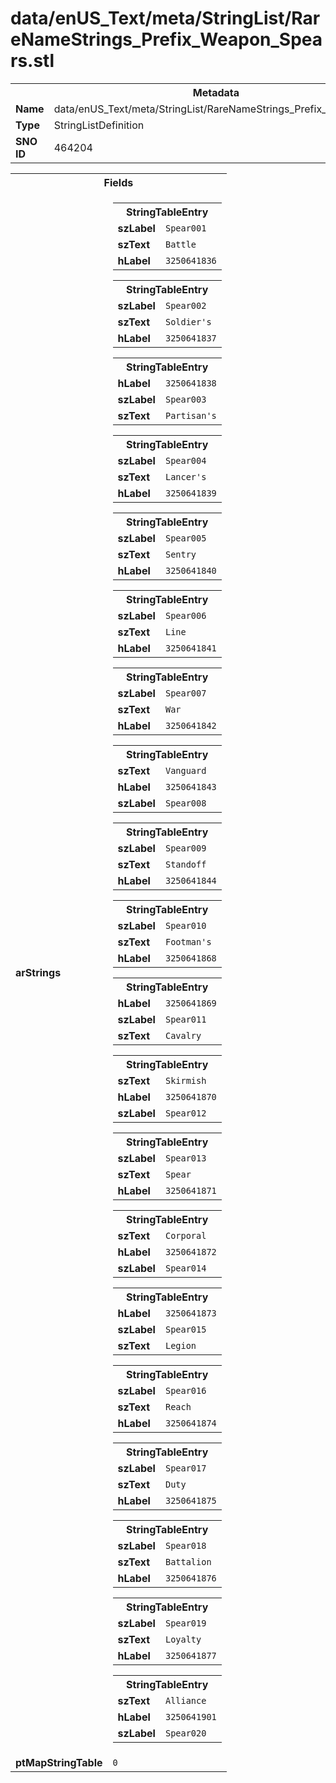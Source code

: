 <h1>data/enUS_Text/meta/StringList/RareNameStrings_Prefix_Weapon_Spears.stl</h1><table><tr><th colspan="100%">Metadata</th></tr><tr><td><b>Name</b></td><td>data/enUS_Text/meta/StringList/RareNameStrings_Prefix_Weapon_Spears.stl</td></tr><tr><td><b>Type</b></td><td>StringListDefinition</td></tr><tr><td><b>SNO ID</b></td><td>464204</td></tr></table>

<table><tr><th colspan="100%">Fields</th></tr><tr><td><b>arStrings</b></td><td><table><tr><th colspan="100%">StringTableEntry</th></tr><tr><td><b>szLabel</b></td><td><code>Spear001</code></td></tr><tr><td><b>szText</b></td><td><code>Battle</code></td></tr><tr><td><b>hLabel</b></td><td><code>3250641836</code></td></tr></table>


<table><tr><th colspan="100%">StringTableEntry</th></tr><tr><td><b>szLabel</b></td><td><code>Spear002</code></td></tr><tr><td><b>szText</b></td><td><code>Soldier's</code></td></tr><tr><td><b>hLabel</b></td><td><code>3250641837</code></td></tr></table>


<table><tr><th colspan="100%">StringTableEntry</th></tr><tr><td><b>hLabel</b></td><td><code>3250641838</code></td></tr><tr><td><b>szLabel</b></td><td><code>Spear003</code></td></tr><tr><td><b>szText</b></td><td><code>Partisan's</code></td></tr></table>


<table><tr><th colspan="100%">StringTableEntry</th></tr><tr><td><b>szLabel</b></td><td><code>Spear004</code></td></tr><tr><td><b>szText</b></td><td><code>Lancer's</code></td></tr><tr><td><b>hLabel</b></td><td><code>3250641839</code></td></tr></table>


<table><tr><th colspan="100%">StringTableEntry</th></tr><tr><td><b>szLabel</b></td><td><code>Spear005</code></td></tr><tr><td><b>szText</b></td><td><code>Sentry</code></td></tr><tr><td><b>hLabel</b></td><td><code>3250641840</code></td></tr></table>


<table><tr><th colspan="100%">StringTableEntry</th></tr><tr><td><b>szLabel</b></td><td><code>Spear006</code></td></tr><tr><td><b>szText</b></td><td><code>Line</code></td></tr><tr><td><b>hLabel</b></td><td><code>3250641841</code></td></tr></table>


<table><tr><th colspan="100%">StringTableEntry</th></tr><tr><td><b>szLabel</b></td><td><code>Spear007</code></td></tr><tr><td><b>szText</b></td><td><code>War</code></td></tr><tr><td><b>hLabel</b></td><td><code>3250641842</code></td></tr></table>


<table><tr><th colspan="100%">StringTableEntry</th></tr><tr><td><b>szText</b></td><td><code>Vanguard</code></td></tr><tr><td><b>hLabel</b></td><td><code>3250641843</code></td></tr><tr><td><b>szLabel</b></td><td><code>Spear008</code></td></tr></table>


<table><tr><th colspan="100%">StringTableEntry</th></tr><tr><td><b>szLabel</b></td><td><code>Spear009</code></td></tr><tr><td><b>szText</b></td><td><code>Standoff</code></td></tr><tr><td><b>hLabel</b></td><td><code>3250641844</code></td></tr></table>


<table><tr><th colspan="100%">StringTableEntry</th></tr><tr><td><b>szLabel</b></td><td><code>Spear010</code></td></tr><tr><td><b>szText</b></td><td><code>Footman's</code></td></tr><tr><td><b>hLabel</b></td><td><code>3250641868</code></td></tr></table>


<table><tr><th colspan="100%">StringTableEntry</th></tr><tr><td><b>hLabel</b></td><td><code>3250641869</code></td></tr><tr><td><b>szLabel</b></td><td><code>Spear011</code></td></tr><tr><td><b>szText</b></td><td><code>Cavalry</code></td></tr></table>


<table><tr><th colspan="100%">StringTableEntry</th></tr><tr><td><b>szText</b></td><td><code>Skirmish</code></td></tr><tr><td><b>hLabel</b></td><td><code>3250641870</code></td></tr><tr><td><b>szLabel</b></td><td><code>Spear012</code></td></tr></table>


<table><tr><th colspan="100%">StringTableEntry</th></tr><tr><td><b>szLabel</b></td><td><code>Spear013</code></td></tr><tr><td><b>szText</b></td><td><code>Spear</code></td></tr><tr><td><b>hLabel</b></td><td><code>3250641871</code></td></tr></table>


<table><tr><th colspan="100%">StringTableEntry</th></tr><tr><td><b>szText</b></td><td><code>Corporal</code></td></tr><tr><td><b>hLabel</b></td><td><code>3250641872</code></td></tr><tr><td><b>szLabel</b></td><td><code>Spear014</code></td></tr></table>


<table><tr><th colspan="100%">StringTableEntry</th></tr><tr><td><b>hLabel</b></td><td><code>3250641873</code></td></tr><tr><td><b>szLabel</b></td><td><code>Spear015</code></td></tr><tr><td><b>szText</b></td><td><code>Legion</code></td></tr></table>


<table><tr><th colspan="100%">StringTableEntry</th></tr><tr><td><b>szLabel</b></td><td><code>Spear016</code></td></tr><tr><td><b>szText</b></td><td><code>Reach</code></td></tr><tr><td><b>hLabel</b></td><td><code>3250641874</code></td></tr></table>


<table><tr><th colspan="100%">StringTableEntry</th></tr><tr><td><b>szLabel</b></td><td><code>Spear017</code></td></tr><tr><td><b>szText</b></td><td><code>Duty</code></td></tr><tr><td><b>hLabel</b></td><td><code>3250641875</code></td></tr></table>


<table><tr><th colspan="100%">StringTableEntry</th></tr><tr><td><b>szLabel</b></td><td><code>Spear018</code></td></tr><tr><td><b>szText</b></td><td><code>Battalion</code></td></tr><tr><td><b>hLabel</b></td><td><code>3250641876</code></td></tr></table>


<table><tr><th colspan="100%">StringTableEntry</th></tr><tr><td><b>szLabel</b></td><td><code>Spear019</code></td></tr><tr><td><b>szText</b></td><td><code>Loyalty</code></td></tr><tr><td><b>hLabel</b></td><td><code>3250641877</code></td></tr></table>


<table><tr><th colspan="100%">StringTableEntry</th></tr><tr><td><b>szText</b></td><td><code>Alliance</code></td></tr><tr><td><b>hLabel</b></td><td><code>3250641901</code></td></tr><tr><td><b>szLabel</b></td><td><code>Spear020</code></td></tr></table>


</td></tr><tr><td><b>ptMapStringTable</b></td><td><code>0</code></td></tr></table>


